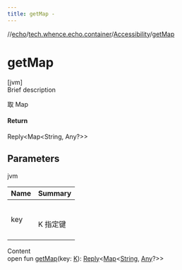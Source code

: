 ```yaml
---
title: getMap -
---
```

//[echo](../../index.md)/[tech.whence.echo.container](../index.md)/[Accessibility](index.md)/[getMap](get-map.md)



# getMap  
[jvm]  
Brief description  


取 Map



#### Return  


Reply<Map<String, Any?>>



## Parameters  
  
jvm  
  
|  Name|  Summary| 
|---|---|
| key| <br><br>K 指定键<br><br>
  
  
Content  
open fun [getMap](get-map.md)(key: [K](index.md)): [Reply](../-reply/index.md)<[Map](https://kotlinlang.org/api/latest/jvm/stdlib/kotlin.collections/-map/index.html)<[String](https://kotlinlang.org/api/latest/jvm/stdlib/kotlin/-string/index.html), [Any](https://kotlinlang.org/api/latest/jvm/stdlib/kotlin/-any/index.html)?>>  



